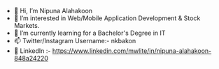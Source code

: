 - 👋 Hi, I’m Nipuna Alahakoon
- 👀 I’m interested in Web/Mobile Application Development & Stock Markets.
- 🌱 I’m currently learning for a Bachelor's Degree in IT
- 📫 Twitter/Instagram Username:- nkbakon
- 🧳 LinkedIn :- https://www.linkedin.com/mwlite/in/nipuna-alahakoon-848a24220

<!---
Nipunakav/Nipunakav is a ✨ special ✨ repository because its `README.md` (this file) appears on your GitHub profile.
You can click the Preview link to take a look at your changes.
--->
